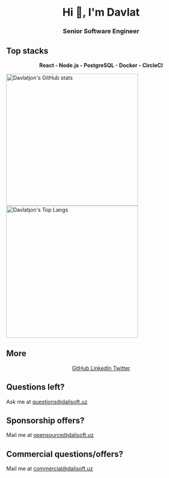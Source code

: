 <h1 align="center">Hi 👋, I'm Davlat</h1>
<h3 align="center">Senior Software Engineer</h3>

## Top stacks

<p align='center'>
<b>React - Node.js - PostgreSQL - Docker - CircleCI</b>
</p>

<picture>
  <source
    srcset="https://github-readme-stats.vercel.app/api?username=dalisoft&show_icons=true&theme=dark&show=reviews,discussions_started,discussions_answered,prs_merged,prs_merged_percentage"
    media="(prefers-color-scheme: dark)"
  />
  <source
    srcset="https://github-readme-stats.vercel.app/api?username=dalisoft&show_icons=true&show=reviews,discussions_started,discussions_answered,prs_merged,prs_merged_percentage"
    media="(prefers-color-scheme: light), (prefers-color-scheme: no-preference)"
  />
  <img src="https://github-readme-stats.vercel.app/api?username=dalisoft&show_icons=true&show=reviews,discussions_started,discussions_answered,prs_merged,prs_merged_percentage" alt="Davlatjon's GitHub stats" height="350" />
</picture>
<picture>
  <source
    srcset="https://github-readme-stats.vercel.app/api/top-langs/?username=dalisoft&show_icons=true&layout=pie&theme=dark"
    media="(prefers-color-scheme: dark)"
  />
  <source
    srcset="https://github-readme-stats.vercel.app/api/top-langs/?username=dalisoft&show_icons=true&layout=pie"
    media="(prefers-color-scheme: light), (prefers-color-scheme: no-preference)"
  />
  <img src="https://github-readme-stats.vercel.app/api/top-langs/?username=dalisoft&show_icons=true&layout=pie" alt="Davlatjon's Top Langs" height="350" />
</picture>

## More

<p align="center">
          <a href="https://github.com/dalisoft" target="_blank" alt="GitHub">
            GitHub
          </a>
          <a href="https://linkedin.com/in/dalisoft" target="_blank" alt="LinkedIn">
            LinkedIn
          </a>
          <a href="https://twitter.com/dalisoft" target="_blank" alt="Twitter">
            Twitter
          </a>
</p>

## Questions left?

Ask me at <questions@dalisoft.uz>

## Sponsorship offers?

Mail me at <opensource@dalisoft.uz>

## Commercial questions/offers?

Mail me at <commercial@dalisoft.uz>

